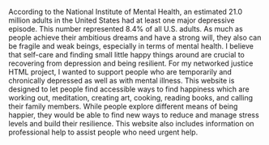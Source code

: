 According to the National Institute of Mental Health, an estimated 21.0 million adults in the United States had at least one major depressive episode. This number represented 8.4% of all U.S. adults. As much as people achieve their ambitious dreams and have a strong will, they also can be fragile and weak beings, especially in terms of mental health. I believe that self-care and finding small little happy things around are crucial to recovering from depression and being resilient. For my networked justice HTML project, I wanted to support people who are temporarily and chronically depressed as well as with mental illness. This website is designed to let people find accessible ways to find happiness which are working out, meditation, creating art, cooking, reading books, and calling their family members. While people explore different means of being happier, they would be able to find new ways to reduce and manage stress levels and build their resilience. This website also includes information on professional help to assist people who need urgent help. 
